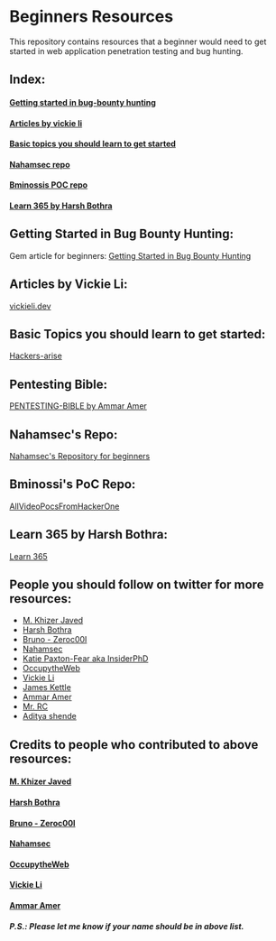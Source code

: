 # Beginners Resources
This repository contains resources that a beginner would need to get started in web application penetration testing and bug hunting.

## Index:
#### [Getting started in bug-bounty hunting](https://github.com/kushagrasarathe/beginners-resources#getting-started-in-bug-bounty-hunting)
#### [Articles by vickie li](https://github.com/kushagrasarathe/beginners-resources#articles-by-vickie-li)
#### [Basic topics you should learn to get started](https://github.com/kushagrasarathe/beginners-resources#basic-topics-you-should-learn-to-get-started)
#### [Nahamsec repo](https://github.com/kushagrasarathe/beginners-resources#nahamsec-repo)
#### [Bminossis POC repo](https://github.com/kushagrasarathe/beginners-resources#bminossis-poc-repo)
#### [Learn 365 by Harsh Bothra](https://github.com/kushagrasarathe/beginners-resources#learn-365-by-harsh-bothra)


## Getting Started in Bug Bounty Hunting:
Gem article for beginners:
[Getting Started in Bug Bounty Hunting](https://whoami.securitybreached.org/2019/06/03/guide-getting-started-in-bug-bounty-hunting/)

## Articles by Vickie Li:
[vickieli.dev](https://vickieli.dev/)

## Basic Topics you should learn to get started:
[Hackers-arise](https://www.hackers-arise.com/getting-started) 

## Pentesting Bible:
[PENTESTING-BIBLE by Ammar Amer](https://github.com/blaCCkHatHacEEkr/PENTESTING-BIBLE)

## Nahamsec's Repo:
[Nahamsec's Repository for beginners](https://github.com/nahamsec/Resources-for-Beginner-Bug-Bounty-Hunters)

## Bminossi's PoC Repo:
[AllVideoPocsFromHackerOne](https://github.com/bminossi/AllVideoPocsFromHackerOne)

## Learn 365 by Harsh Bothra:
[Learn 365](https://github.com/harsh-bothra/learn365)


## People you should follow on twitter for more resources:
- [M. Khizer Javed](https://twitter.com/KHIZER_JAVED47)
- [Harsh Bothra](https://twitter.com/harshbothra_)
- [Bruno - Zeroc00I](https://twitter.com/zeroc00I)
- [Nahamsec](https://twitter.com/NahamSec)
- [Katie Paxton-Fear aka InsiderPhD](https://twitter.com/InsiderPhD)
- [OccupytheWeb](https://twitter.com/three_cube)
- [Vickie Li](https://twitter.com/vickieli7)
- [James Kettle](https://twitter.com/albinowax)
- [Ammar Amer](https://twitter.com/cry__pto)
- [Mr. RC](https://twitter.com/coder_rc)
- [Aditya shende](https://twitter.com/ADITYASHENDE17) 

## Credits to people who contributed to above resources: 
#### [M. Khizer Javed](https://twitter.com/KHIZER_JAVED47)
#### [Harsh Bothra](https://twitter.com/harshbothra_)
#### [Bruno - Zeroc00I](https://twitter.com/zeroc00I)
#### [Nahamsec](https://twitter.com/NahamSec)
#### [OccupytheWeb](https://twitter.com/three_cube)
#### [Vickie Li](https://twitter.com/vickieli7)
#### [Ammar Amer](https://twitter.com/cry__pto)

##### P.S.: Please let me know if your name should be in above list.
